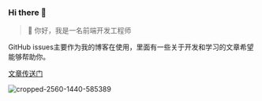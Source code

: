### Hi there 👋

> 🌱 你好，我是一名前端开发工程师

GitHub issues主要作为我的博客在使用，里面有一些关于开发和学习的文章希望能够帮助你。

[文章传送门](https://github.com/wuweijia/blog/issues)

![cropped-2560-1440-585389](https://user-images.githubusercontent.com/10173268/141884498-a84eb9eb-5bbb-4703-9e35-f8b426af21c7.jpg)
